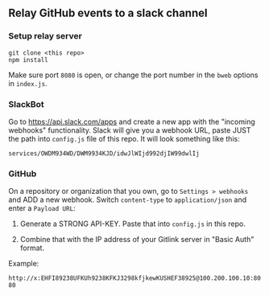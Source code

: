 ## Relay GitHub events to a slack channel

### Setup relay server

```
git clone <this repo>
npm install
```

Make sure port `8080` is open, or change the port number in the `bweb`
options in `index.js`.

### SlackBot

Go to https://api.slack.com/apps and create a new app with the "incoming webhooks"
functionality. Slack will give you a webhook URL, paste JUST the path into `config.js`
file of this repo. It will look something like this:

`services/OWDM934WD/DWM9934KJD/idwJlWIjd992djIW99dwlIj`

### GitHub

On a repository or organization that you own, go to `Settings > webhooks` and
ADD a new webhook. Switch `content-type` to `application/json` and enter a 
`Payload URL`:

1. Generate a STRONG API-KEY. Paste that into `config.js` in this repo.

2. Combine that with the IP address of your Gitlink server in "Basic Auth" format.

Example:

`http://x:EHFI89238UFKUh9238KFKJ3298kfjkewKUSHEF38925@100.200.100.10:8080`
